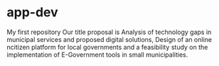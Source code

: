 # app-dev
My first repository
Our title proposal is Analysis of technology gaps in municipal services and proposed digital solutions, Design of an online ncitizen platform for local governments and a feasibility study on the implementation of E-Government tools in small municipalities.